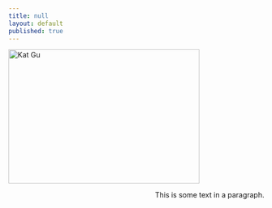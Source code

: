 ```yaml
---
title: null
layout: default
published: true
---
```


<a href="https://fofnz.github.io/product1"><img src="https://i.imgur.com/hEgpars.jpg" title="Kat Gu" width="376" height="265" /></a>
<br>
<p align="right">This is some text in a paragraph.</p>